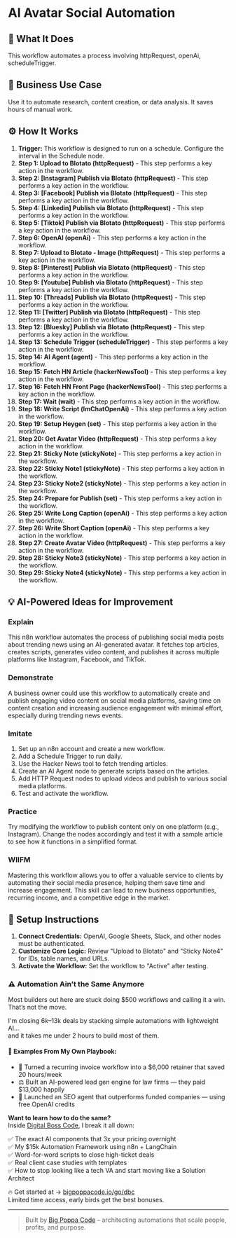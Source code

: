 # AI Avatar Social Automation 

## 🚀 What It Does
This workflow automates a process involving httpRequest, openAi, scheduleTrigger.

## 💼 Business Use Case
Use it to automate research, content creation, or data analysis. It saves hours of manual work.

## ⚙️ How It Works
1.  **Trigger:** This workflow is designed to run on a schedule. Configure the interval in the Schedule node.
2. **Step 1: Upload to Blotato (httpRequest)** - This step performs a key action in the workflow.
3. **Step 2: [Instagram] Publish via Blotato (httpRequest)** - This step performs a key action in the workflow.
4. **Step 3: [Facebook] Publish via Blotato (httpRequest)** - This step performs a key action in the workflow.
5. **Step 4: [Linkedin] Publish via Blotato (httpRequest)** - This step performs a key action in the workflow.
6. **Step 5: [Tiktok] Publish via Blotato (httpRequest)** - This step performs a key action in the workflow.
7. **Step 6: OpenAI (openAi)** - This step performs a key action in the workflow.
8. **Step 7: Upload to Blotato - Image (httpRequest)** - This step performs a key action in the workflow.
9. **Step 8: [Pinterest] Publish via Blotato (httpRequest)** - This step performs a key action in the workflow.
10. **Step 9: [Youtube] Publish via Blotato (httpRequest)** - This step performs a key action in the workflow.
11. **Step 10: [Threads] Publish via Blotato (httpRequest)** - This step performs a key action in the workflow.
12. **Step 11: [Twitter] Publish via Blotato (httpRequest)** - This step performs a key action in the workflow.
13. **Step 12: [Bluesky] Publish via Blotato (httpRequest)** - This step performs a key action in the workflow.
14. **Step 13: Schedule Trigger (scheduleTrigger)** - This step performs a key action in the workflow.
15. **Step 14: AI Agent (agent)** - This step performs a key action in the workflow.
16. **Step 15: Fetch HN Article (hackerNewsTool)** - This step performs a key action in the workflow.
17. **Step 16: Fetch HN Front Page (hackerNewsTool)** - This step performs a key action in the workflow.
18. **Step 17: Wait (wait)** - This step performs a key action in the workflow.
19. **Step 18: Write Script (lmChatOpenAi)** - This step performs a key action in the workflow.
20. **Step 19: Setup Heygen (set)** - This step performs a key action in the workflow.
21. **Step 20: Get Avatar Video (httpRequest)** - This step performs a key action in the workflow.
22. **Step 21: Sticky Note (stickyNote)** - This step performs a key action in the workflow.
23. **Step 22: Sticky Note1 (stickyNote)** - This step performs a key action in the workflow.
24. **Step 23: Sticky Note2 (stickyNote)** - This step performs a key action in the workflow.
25. **Step 24: Prepare for Publish (set)** - This step performs a key action in the workflow.
26. **Step 25: Write Long Caption (openAi)** - This step performs a key action in the workflow.
27. **Step 26: Write Short Caption (openAi)** - This step performs a key action in the workflow.
28. **Step 27: Create Avatar Video (httpRequest)** - This step performs a key action in the workflow.
29. **Step 28: Sticky Note3 (stickyNote)** - This step performs a key action in the workflow.
30. **Step 29: Sticky Note4 (stickyNote)** - This step performs a key action in the workflow.

## 💡 AI-Powered Ideas for Improvement
### Explain
This n8n workflow automates the process of publishing social media posts about trending news using an AI-generated avatar. It fetches top articles, creates scripts, generates video content, and publishes it across multiple platforms like Instagram, Facebook, and TikTok.

### Demonstrate
A business owner could use this workflow to automatically create and publish engaging video content on social media platforms, saving time on content creation and increasing audience engagement with minimal effort, especially during trending news events.

### Imitate
1. Set up an n8n account and create a new workflow.
2. Add a Schedule Trigger to run daily.
3. Use the Hacker News tool to fetch trending articles.
4. Create an AI Agent node to generate scripts based on the articles.
5. Add HTTP Request nodes to upload videos and publish to various social media platforms.
6. Test and activate the workflow.

### Practice
Try modifying the workflow to publish content only on one platform (e.g., Instagram). Change the nodes accordingly and test it with a sample article to see how it functions in a simplified format.

### WIIFM
Mastering this workflow allows you to offer a valuable service to clients by automating their social media presence, helping them save time and increase engagement. This skill can lead to new business opportunities, recurring income, and a competitive edge in the market.

## 🔧 Setup Instructions
1. **Connect Credentials:** OpenAI, Google Sheets, Slack, and other nodes must be authenticated.
2. **Customize Core Logic:** Review "Upload to Blotato" and "Sticky Note4" for IDs, table names, and URLs.
3. **Activate the Workflow:** Set the workflow to "Active" after testing.

### ⚠️ Automation Ain’t the Same Anymore

Most builders out here are stuck doing $500 workflows and calling it a win.  
That’s not the move.  

I'm closing $6k–$13k deals by stacking simple automations with lightweight AI...  
and it takes me under 2 hours to build most of them.

#### 🧠 Examples From My Own Playbook:
- 🔁 Turned a recurring invoice workflow into a $6,000 retainer that saved 20 hours/week  
- ⚖️ Built an AI-powered lead gen engine for law firms — they paid $13,000 happily  
- 🚀 Launched an SEO agent that outperforms funded companies — using free OpenAI credits  

**Want to learn how to do the same?**  
Inside [Digital Boss Code](https://bigpoppacode.io/go/dbc), I break it all down:

✅ The exact AI components that 3x your pricing overnight  
✅ My $15k Automation Framework using n8n + LangChain  
✅ Word-for-word scripts to close high-ticket deals  
✅ Real client case studies with templates  
✅ How to stop looking like a tech VA and start moving like a Solution Architect  

🔥 Get started at → [bigpoppacode.io/go/dbc](https://bigpoppacode.io/go/dbc)  
Limited time access, early birds get the best bonuses.

---
> Built by [Big Poppa Code](https://bigpoppacode.io) – architecting automations that scale people, profits, and purpose.
